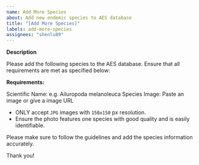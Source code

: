 ```yaml
---
name: Add More Species
about: Add new endemic species to AES database
title: "[Add More Species]"
labels: add-more-species
assignees: "shenlu89"
---
```


**Description**

Please add the following species to the AES database. Ensure that all requirements are met as specified below:

**Requirements:**

Scientific Name: e.g. Ailuropoda melanoleuca
Species Image: Paste an image or give a image URL

- ONLY accept `JPG` images with `150x150` px resolution.
- Ensure the photo features one species with good quality and is easily identifiable.

Please make sure to follow the guidelines and add the species information accurately.

Thank you!
